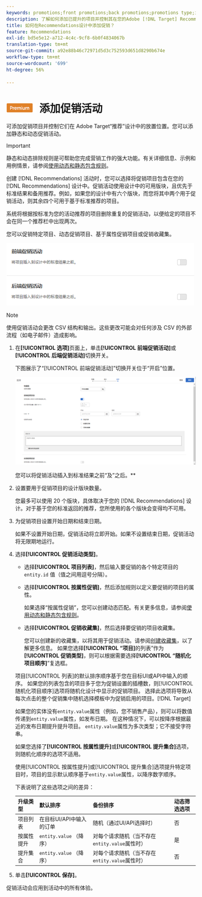 ```yaml
---
keywords: promotions;front promotions;back promotions;promotions type;items的列表;promote by attribute;promote a collection
description: 了解如何添加已提升的项目并控制其在您的Adobe [!DNL Target] Recommendations设计中的位置。 您可以添加静态和动态促销活动。
title: 如何在Recommendations设计中添加促销？
feature: Recommendations
exl-id: bd5e5e12-a712-4c4c-9cf8-6b0f4834067b
translation-type: tm+mt
source-git-commit: a92e88b46c72971d5d3c752593d651d8290b674e
workflow-type: tm+mt
source-wordcount: '699'
ht-degree: 56%

---
```


# ![PREMIUM](/help/assets/premium.png) 添加促销活动

可添加促销项目并控制它们在 Adobe Target“推荐”设计中的放置位置。您可以添加静态和动态促销活动。

>[!IMPORTANT]
>
>静态和动态排除规则是可帮助您完成营销工作的强大功能。有关详细信息、示例和用例情景，请参阅[使用动态和静态包含规则](/help/c-recommendations/c-algorithms/use-dynamic-and-static-inclusion-rules.md#concept_4CB5C0FA705D4E449BD0B37B3D987F9F)。

创建 [!DNL Recommendations] 活动时，您可以选择将促销项目包含在您的 [!DNL Recommendations] 设计中。促销活动使用设计中的可用版块，且优先于标准结果和备用推荐。例如，如果您的设计中有六个版块，而您将其中两个用于促销活动，则其余四个可用于基于标准推荐的项目。

系统将根据按标准为您的活动推荐的项目删除重复的促销活动，以便给定的项目不会在同一个推荐栏中出现两次。

您可以促销特定项目、动态促销项目、基于属性促销项目或促销收藏集。

![](assets/add_promotion_toggles.png)

>[!NOTE]
>
>使用促销活动会更改 CSV 结构和输出。这些更改可能会对任何涉及 CSV 的外部流程（如电子邮件）造成影响。

1. 在&#x200B;**[!UICONTROL 选项]**&#x200B;页面上，单击&#x200B;**[!UICONTROL 前端促销活动]**&#x200B;或&#x200B;**[!UICONTROL 后端促销活动]**&#x200B;切换开关。

   下图展示了“[!UICONTROL 前端促销活动]”切换开关位于“开启”位置。

   ![“添加前端促销活动”选项](/help/c-recommendations/t-create-recs-activity/assets/add_promotion_front.png)

   您可以将促销活动插入到标准结果之前“及”之后。**
1. 设置要用于促销项目的设计版块数量。

   您最多可以使用 20 个版块，具体取决于您的 [!DNL Recommendations] 设计。对于基于您的标准返回的推荐，您所使用的各个版块会变得均不可用。

1. 为促销项目设置开始日期和结束日期。

   如果不设置开始日期，促销活动将立即开始。如果不设置结束日期，促销活动将无限期地运行。

1. 选择&#x200B;**[!UICONTROL 促销活动类型]**。

   * 选择&#x200B;**[!UICONTROL 项目列表]**，然后输入要促销的各个特定项目的 `entity.id` 值（值之间用逗号分隔）。

   * 选择&#x200B;**[!UICONTROL 按属性促销]**，然后添加规则以定义要促销的项目的属性。

      如果选择“按属性促销”，您可以创建动态匹配。有关更多信息，请参阅[使用动态和静态包含规则](/help/c-recommendations/c-algorithms/use-dynamic-and-static-inclusion-rules.md#concept_4CB5C0FA705D4E449BD0B37B3D987F9F)。

   * 选择&#x200B;**[!UICONTROL 促销收藏集]**，然后选择要促销的项目收藏集。

      您可以创建新的收藏集，以将其用于促销活动。请参阅[创建收藏集](/help/c-recommendations/c-products/collections.md#task_1256DFF6842141FCAADD9E1428EF7F08)，以了解更多信息。
   如果您选择&#x200B;**[!UICONTROL “项目]**&#x200B;的列表”作为&#x200B;**[!UICONTROL 促销类型]**，则可以根据需要选择&#x200B;**[!UICONTROL “随机化项目顺序]**”复选框。

   项目[!UICONTROL 列表]的默认排序顺序基于您在目标UI或API中输入的顺序。 如果您的列表包含的项目多于您为促销设置的插槽数，则[!UICONTROL 随机化项目顺序]选项将随机化设计中显示的促销项目。 选择此选项将导致从每次点击的整个促销集中随机选择模板中为促销启用的项目。[!DNL Target]

   如果您的实体没有`entity.value`属性（例如，您不销售产品），则可以将数值传递到`entity.value`属性，如发布日期。 在这种情况下，可以按降序根据最近的发布日期提升提升项目。 `entity.value`属性为多次类型；它不接受字符串。

   如果您选择了&#x200B;**[!UICONTROL 按属性提升]**&#x200B;或&#x200B;**[!UICONTROL 提升集合]**&#x200B;选项，则随机化顺序的选项不适用。

   使用[!UICONTROL 按属性提升]或[!UICONTROL 提升集合]选项提升特定项目时，项目的显示默认顺序基于`entity.value`属性，以降序数字顺序。

   下表说明了这些选项之间的差异：

   | 升级类型 | 默认排序 | 备份排序 | 动态筛选选项 |
   | --- | --- | --- | --- |
   | 项目列表 | 在目标UI/API中输入的订单 | 随机（通过UI/API选择时） | 否 |
   | 按属性提升 | `entity.value` （降序） | 对每个请求随机（当不存在`entity.value`属性时） | 是 |
   | 提升集合 | `entity.value` （降序） | 对每个请求随机（当不存在`entity.value`属性时） | 否 |

1. 单击&#x200B;**[!UICONTROL 保存]**。

促销活动会应用到活动中的所有体验。
